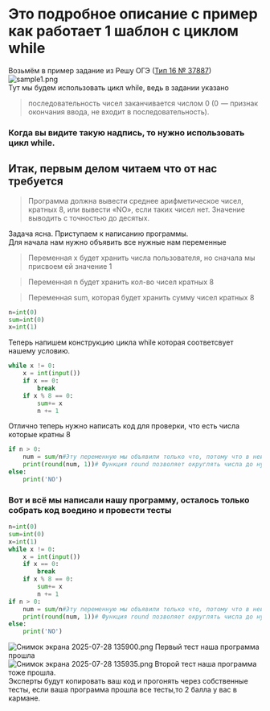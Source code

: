 # Это подробное описание с пример как работает 1 шаблон с циклом while #
Возьмём в пример задание из Решу ОГЭ ([Тип 16 № 37887](https://inf-oge.sdamgia.ru/problem?id=37887))\
![sample1.png](https://github.com/Emer0lD/foto/blob/main/sample1.png)\
Тут мы будем использовать цикл while, ведь в задании указано
>последовательность чисел заканчивается числом 0 (0  — признак окончания ввода, не входит в последовательность).

### Когда вы видите такую надпись, то нужно использовать цикл while. ###

## Итак, первым делом читаем что от нас требуется ##
>Программа должна вывести среднее арифметическое чисел, кратных 8, или вывести «NO», если таких чисел нет. Значение выводить с точностью до десятых.

Задача ясна. Приступаем к написанию программы. \
Для начала нам нужно объявить все нужные нам переменные
>Переменная x будет хранить числа пользователя, но сначала мы присвоем ей значение 1

>Переменная n будет хранить кол-во чисел кратных 8 

>Переменная sum, которая будет хранить сумму чисел кратных 8

```python
n=int(0)
sum=int(0)
x=int(1)
```
Теперь напишем конструкцию цикла while которая соответсвует нашему условию.
```python
while x != 0:
    x = int(input())
    if x == 0:
        break
    if x % 8 == 0:
        sum+= x
        n += 1
```
Отлично теперь нужно написать код для проверки, что есть числа которые кратны 8
```python
if n > 0:
    num = sum/n#Эту переменную мы объявили только что, потому что в ней будет храниться среднее арифметическое чисел
    print(round(num, 1))# Функция round позволяет округлять числа до нужных знаков после запятой
else:
    print('NO')
```
### Вот и всё мы написали нашу программу, осталось только собрать код воедино и провести тесты ###
```python
n=int(0)
sum=int(0)
x=int(1)
while x != 0:
    x = int(input())
    if x == 0:
        break
    if x % 8 == 0:
        sum+= x
        n += 1
if n > 0:
    num = sum/n#Эту переменную мы объявили только что, потому что в ней будет храниться среднее арифметическое чисел
    print(round(num, 1))# Функция round позволяет округлять числа до нужных знаков после запятой
else:
    print('NO')
```
![Снимок экрана 2025-07-28 135900.png](https://github.com/Emer0lD/foto/blob/main/%D0%A1%D0%BD%D0%B8%D0%BC%D0%BE%D0%BA%20%D1%8D%D0%BA%D1%80%D0%B0%D0%BD%D0%B0%202025-07-28%20135900.png)
Первый тест наша программа прошла \
![Снимок экрана 2025-07-28 135935.png](https://github.com/Emer0lD/foto/blob/main/%D0%A1%D0%BD%D0%B8%D0%BC%D0%BE%D0%BA%20%D1%8D%D0%BA%D1%80%D0%B0%D0%BD%D0%B0%202025-07-28%20135935.png)
Второй тест наша программа тоже прошла.\
Эксперты будут копировать ваш код и прогонять через собственные тесты, если ваша программа прошла все тесты,то 2 балла у вас в кармане.
